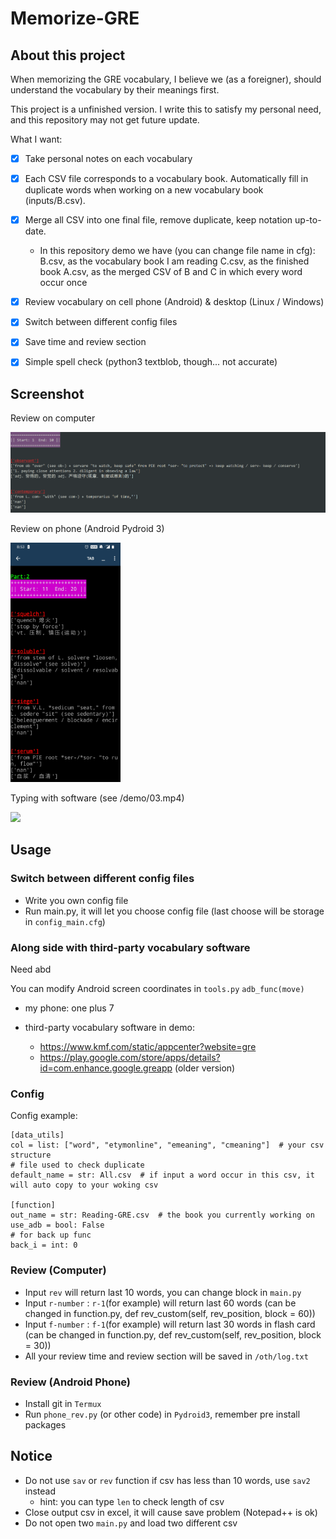# Memorize-GRE



## About this project

When memorizing the GRE vocabulary, I believe we (as a foreigner), should understand the vocabulary by their meanings first.

This project is a unfinished version. I write this to satisfy my personal need, and this repository may not get future update.



What I want: 

- [x] Take personal notes on each vocabulary
- [x] Each CSV file corresponds to a vocabulary book. Automatically fill in duplicate words when working on a new vocabulary book (inputs/B.csv). 
- [x] Merge all CSV into one final file, remove duplicate, keep notation up-to-date.
	- In this repository demo we have (you can change file name in cfg): 
			B.csv, as the vocabulary book I am reading
			C.csv, as the finished book
			A.csv, as the merged CSV of B and C in which every word occur once
- [x] Review vocabulary on cell phone (Android) & desktop (Linux / Windows) 
- [x] Switch between different config files
- [x] Save time and review section
- [x] Simple spell check (python3 textblob, though... not accurate)



## Screenshot

Review on computer

<img src="./demo/02.png" alt="computer" />



Review on phone (Android Pydroid 3)

<img src="./demo/01.jpg" alt="phone" width="35%" />



Typing with software (see /demo/03.mp4)

<img height=320 src="./demo/03.gif" />

## Usage

### Switch between different config files

- Write you own config file
- Run main.py, it will let you choose config file (last choose will be storage in `config_main.cfg`)



### Along side with third-party vocabulary software

Need abd

You can modify Android screen coordinates in `tools.py` `adb_func(move)`

- my phone: one plus 7

- third-party vocabulary software in demo: 
  - https://www.kmf.com/static/appcenter?website=gre
  - https://play.google.com/store/apps/details?id=com.enhance.google.greapp (older version)



### Config

Config example:
```
[data_utils]
col = list: ["word", "etymonline", "emeaning", "cmeaning"]  # your csv structure
# file used to check duplicate
default_name = str: All.csv  # if input a word occur in this csv, it will auto copy to your woking csv

[function]
out_name = str: Reading-GRE.csv  # the book you currently working on
use_adb = bool: False
# for back up func
back_i = int: 0
```



### Review (Computer)

- Input `rev` will return last 10 words, you can change block in `main.py`
- Input `r-number` : `r-1`(for example) will return last 60 words (can be changed in function.py, def rev_custom(self, rev_position, block = 60))
- Input `f-number` : `f-1`(for example) will return last 30 words in flash card (can be changed in function.py, def rev_custom(self, rev_position, block = 30))
- All your review time and review section will be saved in `/oth/log.txt`



### Review (Android Phone)

- Install git in `Termux`
- Run `phone_rev.py` (or other code) in `Pydroid3`, remember pre install packages



## Notice

- Do not use `sav` or `rev` function if csv has less than 10 words, use `sav2` instead
	- hint: you can type `len` to check length of csv
- Close output csv in excel, it will cause save problem (Notepad++ is ok)
- Do not open two `main.py` and load two different csv

